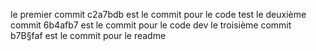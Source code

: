 le premier commit c2a7bdb est le commit pour le code test
le deuxième commit 6b4afb7 est le commit pour le code dev
le troisième commit b7B§faf est le commit pour le readme
